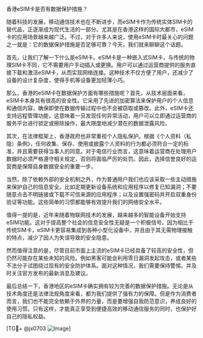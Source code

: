 香港eSIM卡是否有数据保护措施？

随着科技的发展，移动通信技术也在不断进步，而eSIM卡作为传统实体SIM卡的替代品，正逐渐成为现代生活的一部分。尤其是在香港这样的国际大都市，eSIM卡的应用场景越来越广泛。不过，对于许多人来说，使用eSIM卡时最关心的问题之一就是：它的数据保护措施是否足够可靠？今天，我们就来聊聊这个话题。

首先，让我们了解一下什么是eSIM卡。eSIM卡是一种嵌入式SIM卡，与传统的物理SIM卡不同，它不需要用户手动插入或更换。用户可以通过运营商提供的服务直接下载和激活eSIM卡，从而实现网络连接。这种技术不仅方便了用户，还减少了设备的设计复杂度，使得手机等设备更加轻薄小巧。

那么，香港的eSIM卡在数据保护方面有哪些措施呢？首先，从技术层面来看，eSIM卡本身具有很高的安全性。它采用了先进的加密算法来保护用户的个人信息和通信内容，确保即使在数据传输过程中也不会被窃取或篡改。此外，eSIM卡还支持远程管理功能，这意味着一旦发现任何异常活动，用户可以立即通过运营商的服务平台进行锁定或擦除操作，最大限度地减少潜在的数据泄露风险。

其次，在法律框架上，香港政府也非常重视个人隐私保护。根据《个人资料（私隐）条例》，任何收集、保存、使用或披露个人资料的行为都必须符合一定的标准，并且需要获得当事人的同意。对于电信行业而言，这意味着运营商在处理用户数据时必须严格遵守相关规定，否则将面临严厉的处罚。因此，选择信誉良好的运营商是保障自身数据安全的重要一步。

当然，除了依赖外部的安全机制之外，作为普通用户我们也应该采取一些主动措施来保护自己的信息安全。比如定期更新设备系统和应用程序以修复已知漏洞；不要随意点击不明链接或下载不可信来源的应用程序；以及设置强密码并开启双重身份验证等功能。这些简单的习惯都能够有效提升我们的网络安全水平。

值得一提的是，近年来随着物联网技术的发展，越来越多的智能设备开始支持eSIM功能。这对于提高整个社会的信息安全性无疑是一个积极信号。因为相比于传统SIM卡，eSIM卡更容易集成到各种小型化设备中，并且由于其无需物理接触的特点，减少了因人为失误导致的安全隐患。

然而值得注意的是，尽管目前市面上主流的eSIM卡已经具备了较高的安全性，但仍然可能存在某些未知的风险。例如黑客可能会利用零日漏洞发起攻击，或者某些不法分子试图绕过现有的安全防护体系。面对这种情况，我们需要保持警惕，并及时关注官方发布的最新消息及建议。

最后总结一下，香港地区的eSIM卡确实拥有较为完善的数据保护措施。无论是从技术角度还是法律法规角度来看，都为我们提供了强有力的保障。但是作为消费者而言，我们也不能完全依赖于外界的力量，而是要增强自我防范意识，养成良好的使用习惯。只有这样，才能真正享受到便捷高效的移动通信服务的同时，也保护好自己的隐私权益。

[TG💪+ @jx0703 ![Image](https://github.com/user-attachments/assets/dbca1d08-cadb-493c-b0ec-ad6f7a83f270)]